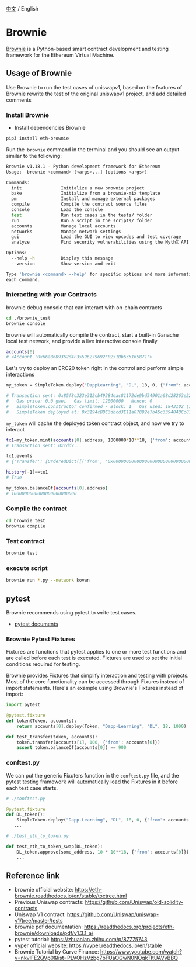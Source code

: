 [中文](./README-CN.md) / English
# Brownie

[Brownie](https://github.com/eth-brownie/brownie) is a Python-based smart contract development and testing framework for the Ethereum Virtual Machine.

## Usage of Brownie
Use Brownie to run the test cases of uniswapv1, based on the features of Brownie rewrite the test of the original uniswapv1 project, and add detailed comments

### Install Brownie

- Install dependencies Brownie

```sh
pip3 install eth-brownie
```

Run the` brownie` command in the terminal and you should see an output similar to the following:
```sh
Brownie v1.18.1 - Python development framework for Ethereum
Usage:  brownie <command> [<args>...] [options <args>]

Commands:
  init               Initialize a new brownie project
  bake               Initialize from a brownie-mix template
  pm                 Install and manage external packages
  compile            Compile the contract source files
  console            Load the console
  test               Run test cases in the tests/ folder
  run                Run a script in the scripts/ folder
  accounts           Manage local accounts
  networks           Manage network settings
  gui                Load the GUI to view opcodes and test coverage
  analyze            Find security vulnerabilities using the MythX API

Options:
  --help -h          Display this message
  --version          Show version and exit

Type 'brownie <command> --help' for specific options and more information about
each command.
```

### Interacting with your Contracts

brownie debug console that can interact with on-chain contracts

```sh
cd ./brownie_test
brownie console
```

brownie will automatically compile the contract, start a built-in Ganache local test network, and provide a live interactive console finally

```sh
accounts[0]
# <Account '0x66aB6D9362d4F35596279692F0251Db635165871'>
```

Let's try to deploy an ERC20 token right in the control and perform simple interactions

```sh
my_token = SimpleToken.deploy("DappLearning", "DL", 18, 0, {"from": accounts[0]})

# Transaction sent: 0x85f8c323e312cb49384eac81172de9bd54901a68d28263e22c3f4689af14d197
#   Gas price: 0.0 gwei   Gas limit: 12000000   Nonce: 0
#   SimpleToken.constructor confirmed - Block: 1   Gas used: 1843102 (15.36%)
#   SimpleToken deployed at: 0x3194cBDC3dbcd3E11a07892e7bA5c3394048Cc87
```

`my_token` will cache the deployed token contract object, and now we try to interact

```sh
tx1=my_token.mint(accounts[0].address, 1000000*10**18, {'from': accounts[0]})
# Transaction sent: 0xcdd7...

tx1.events
# {'Transfer': [OrderedDict([('from', '0x0000000000000000000000000000000000000000'), ('to', '0x66aB6D9362d4F35596279692F0251Db635165871'), ('value', 1000000000000000000000000)])]}

history[-1]==tx1
# True

my_token.balanceOf(accounts[0].address)
# 1000000000000000000000000
```

### Compile the contract

```sh
cd brownie_test
brownie compile
```

### Test contract

```sh
brownie test
```

### execute script

```sh
brownie run *.py --network kovan
```

## pytest

Brownie recommends using pytest to write test cases.

- [pytest documents](https://docs.pytest.org/en/latest/)

### Brownie Pytest Fixtures

Fixtures are functions that pytest applies to one or more test functions and are called before each test is executed. Fixtures are used to set the initial conditions required for testing.

Brownie provides Fixtures that simplify interaction and testing with projects. Most of the core functionality can be accessed through Fixures instead of import statements. Here's an example using Brownie's Fixtures instead of import:

```python
import pytest

@pytest.fixture
def token(Token, accounts):
    return accounts[0].deploy(Token, "Dapp-Learning", "DL", 18, 1000)

def test_transfer(token, accounts):
    token.transfer(accounts[1], 100, {'from': accounts[0]})
    assert token.balanceOf(accounts[0]) == 900
```

### conftest.py

We can put the generic Fixuters function in the `conftest.py` file, and the pytest testing framework will automatically load the Fixtures in it before each test case starts.

```python
# ./conftest.py

@pytest.fixture
def DL_token():
    SimpleToken.deploy("Dapp-Learning", "DL", 18, 0, {"from": accounts[0]})
   ...
```

```python
# ./test_eth_to_token.py

def test_eth_to_token_swap(DL_token):
    DL_token.approve(some_address, 10 * 10**18, {"from": accounts[0]})
    ...
```

## Reference link

- brownie official website: <https://eth-brownie.readthedocs.io/en/stable/toctree.html>
- Previous Uniswap contracts: <https://github.com/Uniswap/old-solidity-contracts>
- Uniswap V1 contract: <https://github.com/Uniswap/uniswap-v1/tree/master/tests>
- brownie pdf documentation: <https://readthedocs.org/projects/eth-brownie/downloads/pdf/v1.3.1_a/>
- pytest tutorial: <https://zhuanlan.zhihu.com/p/87775743>
- vyper official website: <https://vyper.readthedocs.io/en/stable>
- Brownie Tutorial by Curve Finance: <https://www.youtube.com/watch?v=nkvIFE2QVp0&list=PLVOHzVzbg7bFUaOGwN0NOgkTItUAVyBBQ>

